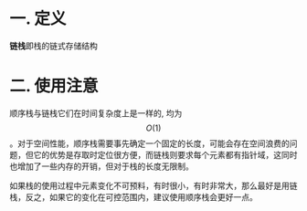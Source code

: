 # 一. 定义

**链栈**即栈的链式存储结构



# 二. 使用注意

顺序栈与链栈它们在时间复杂度上是一样的, 均为$$O(1)$$。对于空间性能，顺序栈需要事先确定一个固定的长度，可能会存在空间浪费的问题，但它的优势是存取时定位很方便，而链栈则要求每个元素都有指针域，这同时也增加了一些内存的开销，但对于栈的长度无限制。

如果栈的使用过程中元素变化不可预料，有时很小，有时非常大，那么最好是用链栈，反之，如果它的变化在可控范围内，建议使用顺序栈会更好一点。
